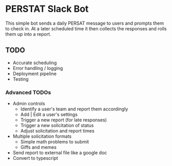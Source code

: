 # PERSTAT Slack Bot

This simple bot sends a daily PERSAT message to users and prompts them to check in. At a later scheduled time it then collects the responses and rolls them up into a report.

## TODO
- Accurate scheduling
- Error handling / logging
- Deployment pipeline
- Testing

### Advanced TODOs
- Admin controls
    - Identify a user's team and report them accordingly
    - Add | Edit a user's settings
    - Trigger a new report (for late responses)
    - Trigger a new solicitation of status
    - Adjust solicitation and report times
- Multiple solicitation formats
    - Simple math problems to submit
    - Giffs and memes
- Send report to external file like a google doc
- Convert to typescript
